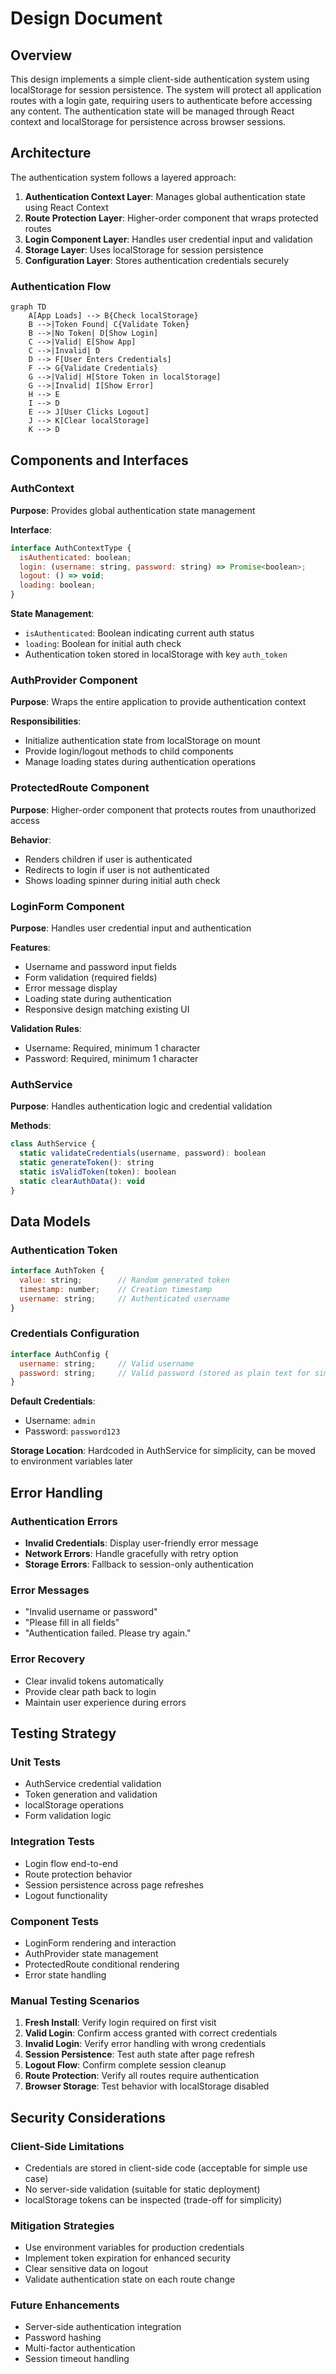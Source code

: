 # Design Document

## Overview

This design implements a simple client-side authentication system using localStorage for session persistence. The system will protect all application routes with a login gate, requiring users to authenticate before accessing any content. The authentication state will be managed through React context and localStorage for persistence across browser sessions.

## Architecture

The authentication system follows a layered approach:

1. **Authentication Context Layer**: Manages global authentication state using React Context
2. **Route Protection Layer**: Higher-order component that wraps protected routes
3. **Login Component Layer**: Handles user credential input and validation
4. **Storage Layer**: Uses localStorage for session persistence
5. **Configuration Layer**: Stores authentication credentials securely

### Authentication Flow

```mermaid
graph TD
    A[App Loads] --> B{Check localStorage}
    B -->|Token Found| C{Validate Token}
    B -->|No Token| D[Show Login]
    C -->|Valid| E[Show App]
    C -->|Invalid| D
    D --> F[User Enters Credentials]
    F --> G{Validate Credentials}
    G -->|Valid| H[Store Token in localStorage]
    G -->|Invalid| I[Show Error]
    H --> E
    I --> D
    E --> J[User Clicks Logout]
    J --> K[Clear localStorage]
    K --> D
```

## Components and Interfaces

### AuthContext

**Purpose**: Provides global authentication state management

**Interface**:
```javascript
interface AuthContextType {
  isAuthenticated: boolean;
  login: (username: string, password: string) => Promise<boolean>;
  logout: () => void;
  loading: boolean;
}
```

**State Management**:
- `isAuthenticated`: Boolean indicating current auth status
- `loading`: Boolean for initial auth check
- Authentication token stored in localStorage with key `auth_token`

### AuthProvider Component

**Purpose**: Wraps the entire application to provide authentication context

**Responsibilities**:
- Initialize authentication state from localStorage on mount
- Provide login/logout methods to child components
- Manage loading states during authentication operations

### ProtectedRoute Component

**Purpose**: Higher-order component that protects routes from unauthorized access

**Behavior**:
- Renders children if user is authenticated
- Redirects to login if user is not authenticated
- Shows loading spinner during initial auth check

### LoginForm Component

**Purpose**: Handles user credential input and authentication

**Features**:
- Username and password input fields
- Form validation (required fields)
- Error message display
- Loading state during authentication
- Responsive design matching existing UI

**Validation Rules**:
- Username: Required, minimum 1 character
- Password: Required, minimum 1 character

### AuthService

**Purpose**: Handles authentication logic and credential validation

**Methods**:
```javascript
class AuthService {
  static validateCredentials(username, password): boolean
  static generateToken(): string
  static isValidToken(token): boolean
  static clearAuthData(): void
}
```

## Data Models

### Authentication Token
```javascript
interface AuthToken {
  value: string;        // Random generated token
  timestamp: number;    // Creation timestamp
  username: string;     // Authenticated username
}
```

### Credentials Configuration
```javascript
interface AuthConfig {
  username: string;     // Valid username
  password: string;     // Valid password (stored as plain text for simplicity)
}
```

**Default Credentials**:
- Username: `admin`
- Password: `password123`

**Storage Location**: Hardcoded in AuthService for simplicity, can be moved to environment variables later

## Error Handling

### Authentication Errors
- **Invalid Credentials**: Display user-friendly error message
- **Network Errors**: Handle gracefully with retry option
- **Storage Errors**: Fallback to session-only authentication

### Error Messages
- "Invalid username or password"
- "Please fill in all fields"
- "Authentication failed. Please try again."

### Error Recovery
- Clear invalid tokens automatically
- Provide clear path back to login
- Maintain user experience during errors

## Testing Strategy

### Unit Tests
- AuthService credential validation
- Token generation and validation
- localStorage operations
- Form validation logic

### Integration Tests
- Login flow end-to-end
- Route protection behavior
- Session persistence across page refreshes
- Logout functionality

### Component Tests
- LoginForm rendering and interaction
- AuthProvider state management
- ProtectedRoute conditional rendering
- Error state handling

### Manual Testing Scenarios
1. **Fresh Install**: Verify login required on first visit
2. **Valid Login**: Confirm access granted with correct credentials
3. **Invalid Login**: Verify error handling with wrong credentials
4. **Session Persistence**: Test auth state after page refresh
5. **Logout Flow**: Confirm complete session cleanup
6. **Route Protection**: Verify all routes require authentication
7. **Browser Storage**: Test behavior with localStorage disabled

## Security Considerations

### Client-Side Limitations
- Credentials are stored in client-side code (acceptable for simple use case)
- No server-side validation (suitable for static deployment)
- localStorage tokens can be inspected (trade-off for simplicity)

### Mitigation Strategies
- Use environment variables for production credentials
- Implement token expiration for enhanced security
- Clear sensitive data on logout
- Validate authentication state on each route change

### Future Enhancements
- Server-side authentication integration
- Password hashing
- Multi-factor authentication
- Session timeout handling